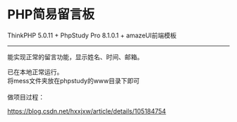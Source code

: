 ﻿# PHP简易留言板

ThinkPHP 5.0.11 + PhpStudy Pro 8.1.0.1 + amazeUI前端模板

---

能实现正常的留言功能，显示姓名、时间、邮箱。

已在本地正常运行。
</br>
将mess文件夹放在phpstudy的www目录下即可
</br>
</br>
做项目过程：

https://blog.csdn.net/hxxjxw/article/details/105184754
